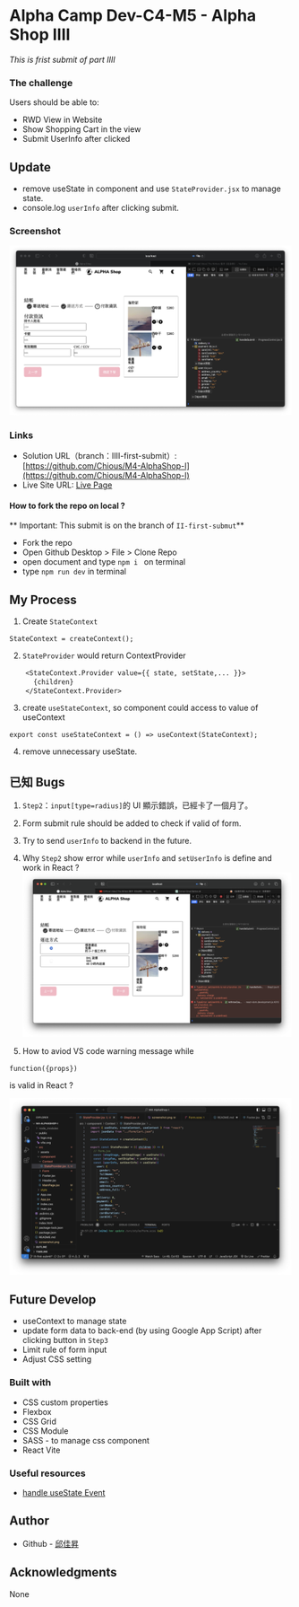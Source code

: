 # Alpha Camp Dev-C4-M5 - Alpha Shop IIII

_This is frist submit of part IIII_

### The challenge

Users should be able to:

- RWD View in Website
- Show Shopping Cart in the view
- Submit UserInfo after clicked

## Update

- remove useState in component and use `StateProvider.jsx` to manage state.
- console.log `userInfo` after clicking submit.

### Screenshot

![](./screenshot.png)

### Links

- Solution URL（branch：IIII-first-submit）: [https://github.com/Chious/M4-AlphaShop-I](https://github.com/Chious/M4-AlphaShop-I)
- Live Site URL: [Live Page](https://your-live-site-url.com)

#### How to fork the repo on local ?

** Important: This submit is on the branch of `II-first-submut`**

- Fork the repo
- Open Github Desktop > File > Clone Repo
- open document and type `npm i ` on terminal
- type `npm run dev` in terminal

## My Process

1. Create `StateContext`

```
StateContext = createContext();
```

2. `StateProvider` would return ContextProvider

```
    <StateContext.Provider value={{ state, setState,... }}>
      {children}
    </StateContext.Provider>
```

3. create `useStateContext`, so component could access to value of useContext

```
export const useStateContext = () => useContext(StateContext);
```

4. remove unnecessary useState.

## 已知 Bugs

1. `Step2`：`input[type=radius]`的 UI 顯示錯誤，已經卡了一個月了。

2. Form submit rule should be added to check if valid of form.

3. Try to send `userInfo` to backend in the future.

4. Why `Step2` show error while `userInfo` and `setUserInfo` is define and work in React ?
   ![](./screenshot2.png)

5. How to aviod VS code warning message while

```
function({props})
```

is valid in React ?

![](./screenshot3.png)

## Future Develop

- useContext to manage state
- update form data to back-end (by using Google App Script) after clicking button in `Step3`
- Limit rule of form input
- Adjust CSS setting

### Built with

- CSS custom properties
- Flexbox
- CSS Grid
- CSS Module
- SASS - to manage css component
- React Vite

### Useful resources

- [handle useState Event](https://react.dev/learn/updating-objects-in-state)

## Author

- Github - [邱佳昇](https://github.com/Chious)

## Acknowledgments

None
